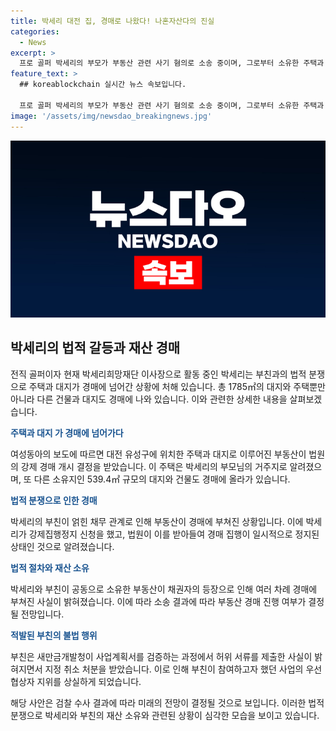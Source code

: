 ```yaml
---
title: 박세리 대전 집, 경매로 나왔다! 나혼자산다의 진실
categories:
  - News
excerpt: >
  프로 골퍼 박세리의 부모가 부동산 관련 사기 혐의로 소송 중이며, 그로부터 소유한 주택과 대지가 경매에 나왔다. 이는 부친의 채무 관계로 인한 것으로, 2017년부터 강제 경매가 여러 차례 진행되었고, 현재는 소송 결과에 따라 경매가 진행될 전망이다. 또한, 부친이 사업 계획서를 위조하고 허위 제출한 것으로 확인되어 우선협상자 지정이 취소되었다. 골퍼 박세리의 부친과의 법적 갈등이 사회적 이슈로 떠오르고 있다.
feature_text: >
  ## koreablockchain 실시간 뉴스 속보입니다.

  프로 골퍼 박세리의 부모가 부동산 관련 사기 혐의로 소송 중이며, 그로부터 소유한 주택과 대지가 경매에 나왔다. 이는 부친의 채무 관계로 인한 것으로, 2017년부터 강제 경매가 여러 차례 진행되었고, 현재는 소송 결과에 따라 경매가 진행될 전망이다. 또한, 부친이 사업 계획서를 위조하고 허위 제출한 것으로 확인되어 우선협상자 지정이 취소되었다. 골퍼 박세리의 부친과의 법적 갈등이 사회적 이슈로 떠오르고 있다.
image: '/assets/img/newsdao_breakingnews.jpg'
---
```

![koreablockchain 속보](/assets/img/newsdao_breakingnews.jpg)

<h2 data-ke-size="size26">박세리의 법적 갈등과 재산 경매</h2>

<p>전직 골퍼이자 현재 박세리희망재단 이사장으로 활동 중인 박세리는 부친과의 법적 분쟁으로 주택과 대지가 경매에 넘어간 상황에 처해 있습니다. 총 1785㎡의 대지와 주택뿐만 아니라 다른 건물과 대지도 경매에 나와 있습니다. 이와 관련한 상세한 내용을 살펴보겠습니다.</p>

<p data-ke-size="size16"><b><span style="color: #1a5490;">주택과 대지 가 경매에 넘어가다</span></b></p>

<p>여성동아의 보도에 따르면 대전 유성구에 위치한 주택과 대지로 이루어진 부동산이 법원의 강제 경매 개시 결정을 받았습니다. 이 주택은 박세리의 부모님의 거주지로 알려졌으며, 또 다른 소유지인 539.4㎡ 규모의 대지와 건물도 경매에 올라가 있습니다.</p>

<p data-ke-size="size16"><b><span style="color: #1a5490;">법적 분쟁으로 인한 경매</span></b></p>

<p>박세리의 부친이 얽힌 채무 관계로 인해 부동산이 경매에 부쳐진 상황입니다. 이에 박세리가 강제집행정지 신청을 했고, 법원이 이를 받아들여 경매 집행이 일시적으로 정지된 상태인 것으로 알려졌습니다. </p>

<p data-ke-size="size16"><b><span style="color: #1a5490;">법적 절차와 재산 소유</span></b></p>

<p>박세리와 부친이 공동으로 소유한 부동산이 채권자의 등장으로 인해 여러 차례 경매에 부쳐진 사실이 밝혀졌습니다. 이에 따라 소송 결과에 따라 부동산 경매 진행 여부가 결정될 전망입니다. </p>

<p data-ke-size="size16"><b><span style="color: #1a5490;">적발된 부친의 불법 행위</span></b></p>

<p>부친은 새만금개발청이 사업계획서를 검증하는 과정에서 허위 서류를 제출한 사실이 밝혀지면서 지정 취소 처분을 받았습니다. 이로 인해 부친이 참여하고자 했던 사업의 우선협상자 지위를 상실하게 되었습니다. </p>

<p>해당 사안은 검찰 수사 결과에 따라 미래의 전망이 결정될 것으로 보입니다. 이러한 법적 분쟁으로 박세리와 부친의 재산 소유와 관련된 상황이 심각한 모습을 보이고 있습니다.</p>

